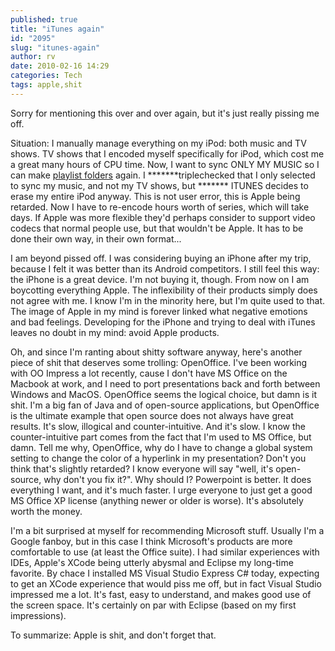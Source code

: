 ```yaml
---
published: true
title: "iTunes again"
id: "2095"
slug: "itunes-again"
author: rv
date: 2010-02-16 14:29
categories: Tech
tags: apple,shit
---
```

Sorry for mentioning this over and over again, but it's just really pissing me off.

Situation: I manually manage everything on my iPod: both music and TV shows. TV shows that I encoded myself specifically for iPod, which cost me a great many hours of CPU time. Now, I want to sync ONLY MY MUSIC so I can make <a href="/blog/2010/02/11/stupid/" target="_self">playlist folders</a> again. I *******triplechecked that I only selected to sync my music, and not my TV shows, but ******* ITUNES decides to erase my entire iPod anyway. This is not user error, this is Apple being retarded. Now I have to re-encode hours worth of series, which will take days. If Apple was more flexible they'd perhaps consider to support video codecs that normal people use, but that wouldn't be Apple. It has to be done their own way, in their own format...

I am beyond pissed off. I was considering buying an iPhone after my trip, because I felt it was better than its Android competitors. I still feel this way: the iPhone is a great device. I'm not buying it, though. From now on I am boycotting everything Apple. The inflexibility of their products simply does not agree with me. I know I'm in the minority here, but I'm quite used to that. The image of Apple in my mind is forever linked what negative emotions and bad feelings. Developing for the iPhone and trying to deal with iTunes leaves no doubt in my mind: avoid Apple products.

Oh, and since I'm ranting about shitty software anyway, here's another piece of shit that deserves some trolling: OpenOffice. I've been working with OO Impress a lot recently, cause I don't have MS Office on the Macbook at work, and I need to port presentations back and forth between Windows and MacOS. OpenOffice seems the logical choice, but damn is it shit. I'm a big fan of Java and of open-source applications, but OpenOffice is the ultimate example that open source does not always have great results. It's slow, illogical and counter-intuitive. And it's slow. I know the counter-intuitive part comes from the fact that I'm used to MS Office, but damn. Tell me why, OpenOffice, why do I have to change a global system setting to change the color of a hyperlink in my presentation? Don't you think that's slightly retarded? I know everyone will say "well, it's open-source, why don't you fix it?". Why should I? Powerpoint is better. It does everything I want, and it's much faster. I urge everyone to just get a good MS Office XP license (anything newer or older is worse). It's absolutely worth the money.

I'm a bit surprised at myself for recommending Microsoft stuff. Usually I'm a Google fanboy, but in this case I think Microsoft's products are more comfortable to use (at least the Office suite). I had similar experiences with IDEs, Apple's XCode being utterly abysmal and Eclipse my long-time favorite. By chace I installed MS Visual Studio Express C# today, expecting to get an XCode experience that would piss me off, but in fact Visual Studio impressed me a lot. It's fast, easy to understand, and makes good use of the screen space. It's certainly on par with Eclipse (based on my first impressions).

To summarize: Apple is shit, and don't forget that.